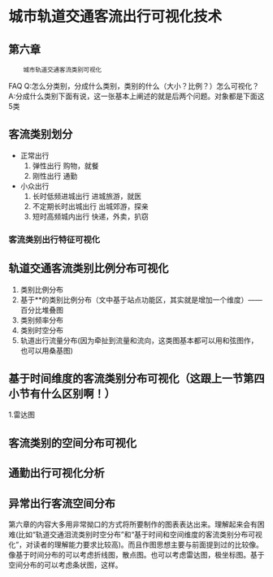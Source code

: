 # 城市轨道交通客流出行可视化技术


## 第六章

```
    城市轨道交通客流类别可视化
```

FAQ
Q:怎么分类别，分成什么类别，类别的什么（大小？比例？）怎么可视化？
A:分成什么类别下面有说，这一张基本上阐述的就是后两个问题。对象都是下面这5类

## 客流类别划分
* 正常出行
    1. 弹性出行 购物，就餐
    2. 刚性出行 通勤
* 小众出行
    1. 长时低频进城出行 进城旅游，就医
    2. 不定期长时出城出行 出城郊游，探亲
    3. 短时高频城内出行 快递，外卖，扒窃

### 客流类别出行特征可视化

## 轨道交通客流类别比例分布可视化
1. 类别比例分布
2. 基于**的类别比例分布（文中基于站点功能区，其实就是增加一个维度）——百分比堆叠图
3. 类别频率分布
4. 类别时空分布
5. 轨道出行流量分布(因为牵扯到流量和流向，这类图基本都可以用和弦图作，也可以用桑基图)

## 基于时间维度的客流类别分布可视化（这跟上一节第四小节有什么区别啊！）
1.雷达图
## 客流类别的空间分布可视化

## 通勤出行可视化分析

## 异常出行客流空间分布

第六章的内容大多用非常拗口的方式将所要制作的图表表达出来。理解起来会有困难(比如“轨道交通泪流类别时空分布”和“基于时间和空间维度的客流类别分布可视化”，对读者的理解能力要求比较高)。而且作图思想主要与前面提到过的比较像。像基于时间分布的可以考虑折线图，散点图。也可以考虑雷达图，极坐标图。基于空间分布的可以考虑条状图，这样。
